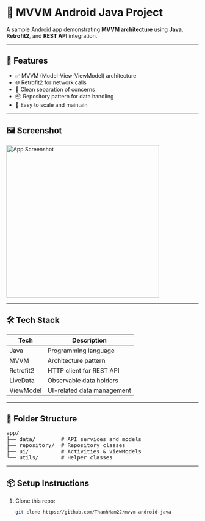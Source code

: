 # 📱 MVVM Android Java Project

A sample Android app demonstrating **MVVM architecture** using **Java**, **Retrofit2**, and **REST API** integration.

---

## 🚀 Features
- ✅ MVVM (Model-View-ViewModel) architecture
- 🌐 Retrofit2 for network calls
- 🧪 Clean separation of concerns
- 📦 Repository pattern for data handling
- 🔧 Easy to scale and maintain

---

## 🖼️ Screenshot

<img src="https://user-images.githubusercontent.com/15169743/219938204-45d0f055-602f-4f80-9bd4-1d614b8d6497.png" alt="App Screenshot" width="400"/>

---

## 🛠️ Tech Stack

| Tech        | Description                          |
|-------------|--------------------------------------|
| Java        | Programming language                 |
| MVVM        | Architecture pattern                 |
| Retrofit2   | HTTP client for REST API             |
| LiveData    | Observable data holders              |
| ViewModel   | UI-related data management           |

---

## 📂 Folder Structure

<pre>
app/
├── data/        # API services and models
├── repository/  # Repository classes
├── ui/          # Activities & ViewModels
└── utils/       # Helper classes
</pre>

---

## 📦 Setup Instructions

1. Clone this repo:
   ```bash
   git clone https://github.com/ThanhNam22/mvvm-android-java
